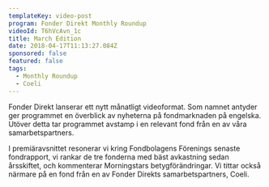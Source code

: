 ```yaml
---
templateKey: video-post
program: Fonder Direkt Monthly Roundup
videoId: T6hVcAvn_1c
title: March Edition
date: 2018-04-17T11:13:27.084Z
sponsored: false
featured: false
tags:
  - Monthly Roundup
  - Coeli
---
```

Fonder Direkt lanserar ett nytt månatligt videoformat. Som namnet antyder ger programmet en överblick av nyheterna på fondmarknaden på engelska. Utöver detta tar programmet avstamp i en relevant fond från en av våra samarbetspartners.

I premiäravsnittet resonerar vi kring Fondbolagens Förenings senaste fondrapport, vi rankar de tre fonderna med bäst avkastning sedan årsskiftet, och kommenterar Morningstars betygförändringar. Vi tittar också närmare på en fond från en av Fonder Direkts samarbetspartners, Coeli.
